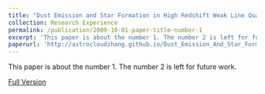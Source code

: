 ```yaml
---
title: "Dust Emission and Star Formation in High Redshift Weak Line Quasars"
collection: Research Experience
permalink: /publication/2009-10-01-paper-title-number-1
excerpt: 'This paper is about the number 1. The number 2 is left for future work.'
paperurl: 'http://astrocloudzhang.github.io/Dust_Emission_And_Star_Formation_In_High_Redshift_Weak_Line_Quasar.pdf'
---
```

This paper is about the number 1. The number 2 is left for future work.

[Full Version](http://astrocloudzhang.github.io/Dust_Emission_And_Star_Formation_In_High_Redshift_Weak_Line_Quasar.pdf)
